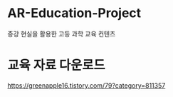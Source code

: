 # AR-Education-Project
증강 현실을 활용한 고등 과학 교육 컨텐츠




# 교육 자료 다운로드
https://greenapple16.tistory.com/79?category=811357
